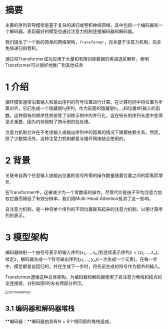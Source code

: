 # 摘要

主要的序列转导模型是基于复杂的递归或卷积神经网络，其中包括一个编码器和一个解码器。表现最好的模型也通过注意力机制连接编码器和解码器。

我们提出了一个新的简单的网络架构，`Transformer`，完全基于注意力机制，完全免除递归和卷积。

通过将Transformer成功应用于大量和有限训练数据的英语选区解析，表明Transformer可以很好地推广到其他任务

# 1	介绍

循环模型通常沿着输入和输出序列的符号位置进行计算。在计算时间中将位置与步骤对齐，它们生成一个隐藏层$h_t$序列，作为前面的隐藏层$h_{t-1}$和位置$t$的输入的函数。这种固有的顺序性质排除了训练示例中的并行化，这在较长的序列长度中变得至关重要，因为内存限制了跨示例的批处理。

注意力机制允许在不考虑输入或输出序列中的距离的情况下建模依赖关系。然而，除了少数情况外，这种注意力机制都是与循环网络结合使用的。

# 2	背景

关联来自两个任意输入或输出位置的信号所需的操作数量随着位置之间的距离而增长.

在Transformer中，这被减少为一个常数级的操作，尽管代价是由于平均注意力加权位置而降低了有效分辨率，我们用Multi-Head Attention抵消了这一影响。

自注意力机制，是一种将单个序列的不同位置联系起来的注意力机制，以便计算序列的表示。

# 3	模型架构

编码器映射一个由符号表示的输入序列$(x_1,\dots,x_n)$到连续表示序列$z=(z_1,\dots,z_n)$。给定$z$，解码器生成一个符号输出序列$(y_1,\dots,y_n)$(一次生成一个元素)。在每一步中，模型都是自回归的，并在生成下一步时，将先前生成的符号作为额外的输入。

Transformer遵循这种总体架构，为编码器和解码器使用了自注意力堆栈和按点的全连接层，分别如图1的左右两部分所示。

<img src="D:%5CTypora%5Cuser-image%5C1677936891583.png" alt="1677936891583" style="zoom:67%;" />

## 3.1	编码器和解码器堆栈

**编码器：**编码器由具有$N=6$个相同层的堆栈组成。